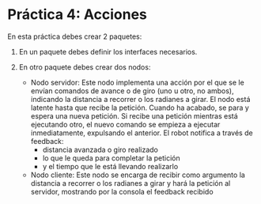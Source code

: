 # Práctica 4: Acciones

En esta práctica debes crear 2 paquetes:

1. En un paquete debes definir los interfaces necesarios.

2. En otro paquete debes crear dos nodos:
    - Nodo servidor: Este nodo implementa una acción por el que se le envían comandos de avance o de giro (uno u otro, no ambos), indicando la distancia a recorrer o los radianes a girar. El nodo está latente hasta que recibe la petición. Cuando ha acabado, se para y espera una nueva petición. Si recibe una petición mientras está ejecutando otro, el nuevo comando se empieza a ejecutar inmediatamente, expulsando el anterior. El robot notifica a través de feedback:
      - distancia avanzada o giro realizado
      - lo que le queda para completar la petición
      - y el tiempo que le está llevando realizarlo
    - Nodo cliente: Este nodo se encarga de recibir como argumento la distancia a recorrer o los radianes a girar y hará la petición al servidor, mostrando por la consola el feedback recibido